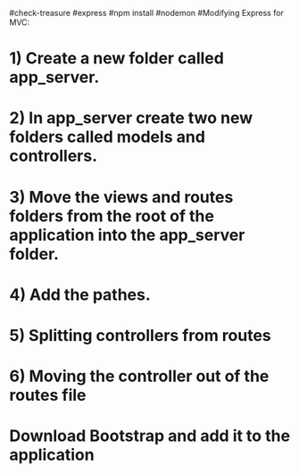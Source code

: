 #check-treasure
#express
#npm install
#nodemon
#Modifying Express for MVC:
# 1) Create a new folder called app_server.
# 2) In app_server create two new folders called models and controllers.
# 3) Move the views and routes folders from the root of the application into the app_server folder.
# 4) Add the pathes.
# 5) Splitting controllers from routes
# 6) Moving the controller out of the routes file
# Download Bootstrap and add it to the application


